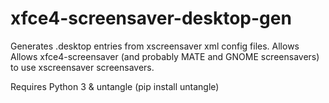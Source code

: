 # xfce4-screensaver-desktop-gen
Generates .desktop entries from xscreensaver xml config files. Allows Allows xfce4-screensaver (and probably MATE and GNOME screensavers) to use xscreensaver screensavers.

Requires Python 3 & untangle (pip install untangle)
